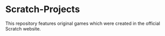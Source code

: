 # Scratch-Projects
This repository features original games which were created in the official Scratch website.
